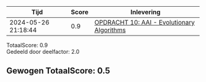 
|Tijd|Score|Inlevering|
|---|---|---|
|2024-05-26 21:18:44 |0.9|<a href="https://canvas.hu.nl//courses/39753/assignments/284181/submissions/88779">OPDRACHT 10: AAI - Evolutionary Algorithms</a>|

TotaalScore: 0.9   
Gedeeld door deelfactor: 2.0   

## Gewogen TotaalScore: 0.5

